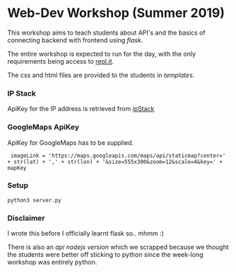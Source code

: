# Web-Dev Workshop (Summer 2019) 

This workshop aims to teach students about API's and the basics of connecting backend with frontend using _flask_.

The entire workshop is expected to run for the day, with the only requirements being access to [repl.it](https://repl.it/languages/python3).

The css and html files are provided to the students in _templates_.


### IP Stack

ApiKey for the IP address is retrieved from [ipStack](https://ipstack.com/)  


### GoogleMaps ApiKey

ApiKey for GoogleMaps has to be supplied. 

```
 imageLink = 'https://maps.googleapis.com/maps/api/staticmap?center=' + str(lat) + ',' + str(lon) + '&size=555x300&zoom=12&scale=4&key=' + mapKey
```


### Setup 

```
python3 server.py
```

### Disclaimer 

I wrote this before I officially learnt flask so.. mhmm :)

There is also an _api nodejs version_ which we scrapped because we thought the students were better off sticking to python since the week-long workshop was entirely python. 











